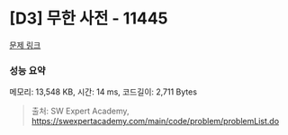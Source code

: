 # [D3] 무한 사전 - 11445 

[문제 링크](https://swexpertacademy.com/main/code/problem/problemDetail.do?contestProbId=AXdHwI1aCy0DFAS5) 

### 성능 요약

메모리: 13,548 KB, 시간: 14 ms, 코드길이: 2,711 Bytes



> 출처: SW Expert Academy, https://swexpertacademy.com/main/code/problem/problemList.do
